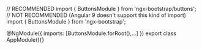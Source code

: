 // RECOMMENDED
import { ButtonsModule } from 'ngx-bootstrap/buttons';
// NOT RECOMMENDED (Angular 9 doesn't support this kind of import)
import { ButtonsModule } from 'ngx-bootstrap';

@NgModule({
  imports: [ButtonsModule.forRoot(),...]
})
export class AppModule(){}
